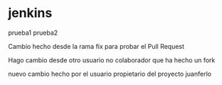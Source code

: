 # jenkins
prueba1
prueba2

Cambio hecho desde la rama fix para probar el Pull Request


Hago cambio desde otro usuario no colaborador que ha hecho un fork

nuevo cambio hecho por el usuario propietario del proyecto juanferlo
